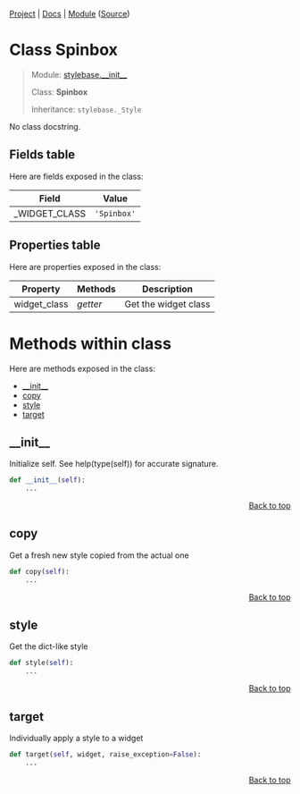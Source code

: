 [Project](https://github.com/pyrustic/stylebase#readme) | [Docs](https://github.com/pyrustic/stylebase/blob/master/docs/README.md) | [Module](https://github.com/pyrustic/stylebase/blob/master/docs/modules/stylebase/__init__/README.md) ([Source](https://github.com/pyrustic/stylebase/blob/master/stylebase/__init__.py))

# Class Spinbox
> Module: [stylebase.\_\_init\_\_](https://github.com/pyrustic/stylebase/blob/master/docs/modules/stylebase/__init__/README.md)
>
> Class: **Spinbox**
>
> Inheritance: `stylebase._Style`

No class docstring.

## Fields table
Here are fields exposed in the class:

| Field | Value |
| --- | --- |
| \_WIDGET\_CLASS | `'Spinbox'` |

## Properties table
Here are properties exposed in the class:

| Property | Methods | Description |
| --- | --- | --- |
| widget\_class | _getter_ | Get the widget class |

# Methods within class
Here are methods exposed in the class:
- [\_\_init\_\_](#__init__)
- [copy](#copy)
- [style](#style)
- [target](#target)

## \_\_init\_\_
Initialize self.  See help(type(self)) for accurate signature.

```python
def __init__(self):
    ...
```

<p align="right"><a href="##methods-within-spinbox">Back to top</a></p>

## copy
Get a fresh new style copied from the actual one

```python
def copy(self):
    ...
```

<p align="right"><a href="##methods-within-spinbox">Back to top</a></p>

## style
Get the dict-like style

```python
def style(self):
    ...
```

<p align="right"><a href="##methods-within-spinbox">Back to top</a></p>

## target
Individually apply a style to a widget

```python
def target(self, widget, raise_exception=False):
    ...
```

<p align="right"><a href="##methods-within-spinbox">Back to top</a></p>
